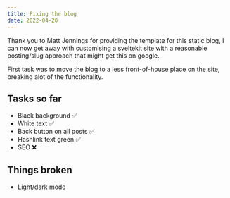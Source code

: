 ```yaml
---
title: Fixing the blog
date: 2022-04-20
---
```


Thank you to Matt Jennings for providing the template for this static blog, I can now get away with customising a sveltekit site with a reasonable posting/slug approach that might get this on google.

First task was to move the blog to a less front-of-house place on the site, breaking alot of the functionality.

Tasks so far
----------
- Black background ✅
- White text ✅
- Back button on all posts ✅
- Hashlink text green ✅
- SEO ❌

Things broken
--------------
- Light/dark mode